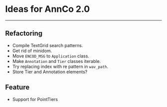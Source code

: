 # Ideas for AnnCo 2.0

***

## Refactoring
- Compile TextGrid search patterns.
- Get rid of minidom.
- Move `ENCOD_MSG` to `Application` class.
- Make `Annotation` and `Tier` classes iterable.
- Try replacing index with re pattern in `wav_path`.
- Store Tier and Annotation elements?

## Feature
- Support for PointTiers